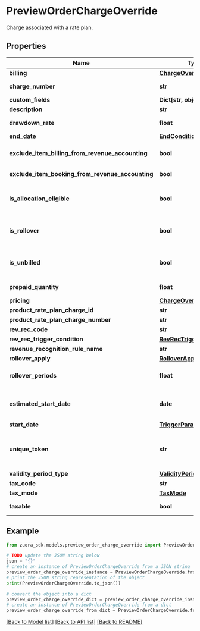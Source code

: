 # PreviewOrderChargeOverride

Charge associated with a rate plan. 

## Properties

Name | Type | Description | Notes
------------ | ------------- | ------------- | -------------
**billing** | [**ChargeOverrideBilling**](ChargeOverrideBilling.md) |  | [optional] 
**charge_number** | **str** | Charge number of the charge. For example, C-00000307.  If you do not set this field, Zuora will generate the charge number.  | [optional] 
**custom_fields** | **Dict[str, object]** | Container for custom fields of a Rate Plan Charge object.  | [optional] 
**description** | **str** | Description of the charge.  | [optional] 
**drawdown_rate** | **float** | **Note**: This field is only available if you have the [Prepaid with Drawdown](https://knowledgecenter.zuora.com/Billing/Billing_and_Payments/J_Billing_Operations/Prepaid_with_Drawdown) feature enabled.  The [conversion rate](https://knowledgecenter.zuora.com/Billing/Billing_and_Payments/J_Billing_Operations/Prepaid_with_Drawdown/Create_drawdown_charge#UOM_Conversion) between Usage UOM and Drawdown UOM for a [drawdown charge](https://knowledgecenter.zuora.com/Billing/Billing_and_Payments/J_Billing_Operations/Prepaid_with_Drawdown/Create_drawdown_charge). Must be a positive number (&gt;0).  | [optional] 
**end_date** | [**EndConditions**](EndConditions.md) |  | [optional] 
**exclude_item_billing_from_revenue_accounting** | **bool** | The flag to exclude rate plan charge related invoice items, invoice item adjustments, credit memo items, and debit memo items from revenue accounting.  **Note**: This field is only available if you have the [Zuora Billing - Revenue Integration](https://knowledgecenter.zuora.com/Zuora_Revenue/Zuora_Billing_-_Revenue_Integration) feature enabled.  | [optional] 
**exclude_item_booking_from_revenue_accounting** | **bool** | The flag to exclude rate plan charges from revenue accounting.  **Note**: This field is only available if you have the [Zuora Billing - Revenue Integration](https://knowledgecenter.zuora.com/Zuora_Revenue/Zuora_Billing_-_Revenue_Integration) feature enabled.  | [optional] 
**is_allocation_eligible** | **bool** | This field is used to identify if the charge segment is allocation eligible in revenue recognition.  **Note**: This feature is in the **Early Adopter** phase. If you want to use the feature, submit a request at &lt;a href&#x3D;\&quot;https://support.zuora.com/\&quot; target&#x3D;\&quot;_blank\&quot;&gt;Zuora Global Support&lt;/a&gt;, and we will evaluate whether the feature is suitable for your use cases.  | [optional] 
**is_rollover** | **bool** | **Note**: This field is only available if you have the [Prepaid with Drawdown](https://knowledgecenter.zuora.com/Billing/Billing_and_Payments/J_Billing_Operations/Prepaid_with_Drawdown) feature enabled.  To use this field, you must set the &#x60;X-Zuora-WSDL-Version&#x60; request header to 114 or higher. Otherwise, an error occurs.  The value is either \&quot;True\&quot; or \&quot;False\&quot;. It determines whether the rollover fields are needed.  | [optional] 
**is_unbilled** | **bool** | This field is used to dictate how to perform the accounting during revenue recognition.  **Note**: This feature is in the **Early Adopter** phase. If you want to use the feature, submit a request at &lt;a href&#x3D;\&quot;https://support.zuora.com/\&quot; target&#x3D;\&quot;_blank\&quot;&gt;Zuora Global Support&lt;/a&gt;, and we will evaluate whether the feature is suitable for your use cases.  | [optional] 
**prepaid_quantity** | **float** | **Note**: This field is only available if you have the [Prepaid with Drawdown](https://knowledgecenter.zuora.com/Billing/Billing_and_Payments/J_Billing_Operations/Prepaid_with_Drawdown) feature enabled.  The number of units included in a [prepayment charge](https://knowledgecenter.zuora.com/Billing/Billing_and_Payments/J_Billing_Operations/Prepaid_with_Drawdown/Create_prepayment_charge). Must be a positive number (&gt;0).  | [optional] 
**pricing** | [**ChargeOverridePricing**](ChargeOverridePricing.md) |  | [optional] 
**product_rate_plan_charge_id** | **str** | Internal identifier of the product rate plan charge that the charge is based on.  | 
**product_rate_plan_charge_number** | **str** | Number of a product rate-plan charge for this subscription.  | [optional] 
**rev_rec_code** | **str** | Revenue Recognition Code  | [optional] 
**rev_rec_trigger_condition** | [**RevRecTriggerCondition**](RevRecTriggerCondition.md) |  | [optional] 
**revenue_recognition_rule_name** | **str** | Specifies the revenue recognition rule, such as &#x60;Recognize upon invoicing&#x60; or &#x60;Recognize daily over time&#x60;.  | [optional] 
**rollover_apply** | [**RolloverApply**](RolloverApply.md) |  | [optional] 
**rollover_periods** | **float** | **Note**: This field is only available if you have the [Prepaid with Drawdown](https://knowledgecenter.zuora.com/Billing/Billing_and_Payments/J_Billing_Operations/Prepaid_with_Drawdown) feature enabled.  To use this field, you must set the &#x60;X-Zuora-WSDL-Version&#x60; request header to 114 or higher. Otherwise, an error occurs.  This field defines the number of rollover periods, it is restricted to 3.  | [optional] 
**estimated_start_date** | **date** | Estimated start date of the charge. This field is only available when the charge is changed through the related order actions. **Note:** This field is available when the &lt;a href&#x3D;\&quot;https://knowledgecenter.zuora.com/Zuora_Billing/Manage_subscription_transactions/Orders/\&quot; target&#x3D;\&quot;_blank\&quot;&gt;Pending Charge Flexibility&lt;/a&gt; feature is enabled.  | [optional] 
**start_date** | [**TriggerParams**](TriggerParams.md) |  | [optional] 
**unique_token** | **str** | Unique identifier for the charge. This identifier enables you to refer to the charge before the charge has an internal identifier in Zuora.  For instance, suppose that you want to use a single order to add a product to a subscription and later update the same product. When you add the product, you can set a unique identifier for the charge. Then when you update the product, you can use the same unique identifier to specify which charge to modify.  | [optional] 
**validity_period_type** | [**ValidityPeriodType**](ValidityPeriodType.md) |  | [optional] 
**tax_code** | **str** | The taxCode of a charge. This field is available when the field &#x60;taxable&#x60; is set to true.  | [optional] 
**tax_mode** | [**TaxMode**](TaxMode.md) |  | [optional] 
**taxable** | **bool** |  The flag to indicate whether the charge is taxable. If this field is set to true, both the fields &#x60;taxCode&#x60; and &#x60;taxMode&#x60; are required.  | [optional] 

## Example

```python
from zuora_sdk.models.preview_order_charge_override import PreviewOrderChargeOverride

# TODO update the JSON string below
json = "{}"
# create an instance of PreviewOrderChargeOverride from a JSON string
preview_order_charge_override_instance = PreviewOrderChargeOverride.from_json(json)
# print the JSON string representation of the object
print(PreviewOrderChargeOverride.to_json())

# convert the object into a dict
preview_order_charge_override_dict = preview_order_charge_override_instance.to_dict()
# create an instance of PreviewOrderChargeOverride from a dict
preview_order_charge_override_from_dict = PreviewOrderChargeOverride.from_dict(preview_order_charge_override_dict)
```
[[Back to Model list]](../README.md#documentation-for-models) [[Back to API list]](../README.md#documentation-for-api-endpoints) [[Back to README]](../README.md)


